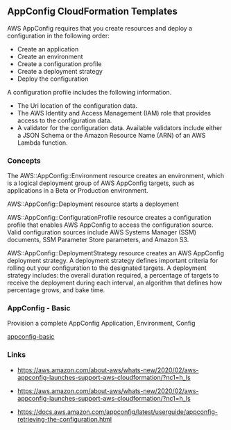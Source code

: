 
## AppConfig CloudFormation Templates

AWS AppConfig requires that you create resources and deploy a configuration in the following order:
- Create an application
- Create an environment
- Create a configuration profile
- Create a deployment strategy
- Deploy the configuration

A configuration profile includes the following information.

- The Uri location of the configuration data.
- The AWS Identity and Access Management (IAM) role that provides access to the configuration data.
- A validator for the configuration data. Available validators include either a JSON Schema or the Amazon Resource Name (ARN) of an AWS Lambda function.

### Concepts

The AWS::AppConfig::Environment resource creates an environment, which is a logical deployment group of AWS AppConfig targets, such as applications in a Beta or Production environment.

AWS::AppConfig::Deployment resource starts a deployment

AWS::AppConfig::ConfigurationProfile resource creates a configuration profile that enables AWS AppConfig to access the configuration source. Valid configuration sources include AWS Systems Manager (SSM) documents, SSM Parameter Store parameters, and Amazon S3. 

AWS::AppConfig::DeploymentStrategy resource creates an AWS AppConfig deployment strategy. A deployment strategy defines important criteria for rolling out your configuration to the designated targets. A deployment strategy includes: the overall duration required, a percentage of targets to receive the deployment during each interval, an algorithm that defines how percentage grows, and bake time.


### AppConfig - Basic

Provision a complete AppConfig Application, Environment, Config

[appconfig-basic](appconfig-basic.yaml)


### Links

- https://aws.amazon.com/about-aws/whats-new/2020/02/aws-appconfig-launches-support-aws-cloudformation/?nc1=h_ls

- https://aws.amazon.com/about-aws/whats-new/2020/02/aws-appconfig-launches-support-aws-cloudformation/?nc1=h_ls	

- https://docs.aws.amazon.com/appconfig/latest/userguide/appconfig-retrieving-the-configuration.html